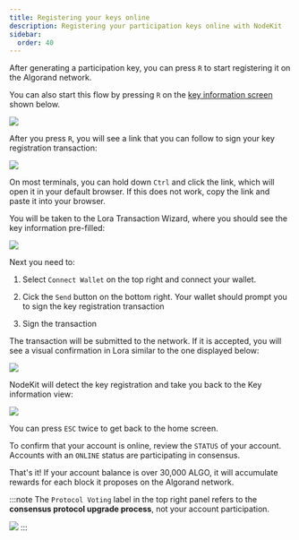 ```yaml
---
title: Registering your keys online
description: Registering your participation keys online with NodeKit
sidebar:
  order: 40
---
```


After generating a participation key, you can press `R` to start registering it on the Algorand network.

You can also start this flow by pressing `R` on the [key information screen](/guides/navigating-accounts-and-keys/) shown below.

![](/assets/nodekit-key-info.png)

After you press `R`, you will see a link that you can follow to sign your key registration transaction:

![](/assets/nodekit-keyreg-online.png)

On most terminals, you can hold down `Ctrl` and click the link, which will open it in your default browser. If this does not work, copy the link and paste it into your browser.

You will be taken to the Lora Transaction Wizard, where you should see the key information pre-filled:

![](/assets/lora-keyreg.png)

Next you need to:

1. Select `Connect Wallet` on the top right and connect your wallet.

2. Cick the `Send` button on the bottom right. Your wallet should prompt you to sign the key registration transaction

3. Sign the transaction

The transaction will be submitted to the network. If it is accepted, you will see a visual confirmation in Lora similar to the one displayed below:

![](/assets/lora-txn-ok.png)

NodeKit will detect the key registration and take you back to the Key information view:

![](/assets/nodekit-keyreg-success.png)

You can press `ESC` twice to get back to the home screen.

To confirm that your account is online, review the `STATUS` of your account. Accounts with an `ONLINE` status are participating in consensus.

That's it! If your account balance is over 30,000 ALGO, it will accumulate rewards for each block it proposes on the Algorand network.

:::note
The `Protocol Voting` label in the top right panel refers to the **consensus protocol upgrade process**, not your account participation.

![](/assets/note-protocol-voting.png)
:::
